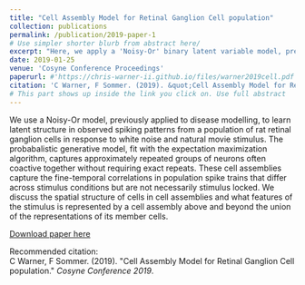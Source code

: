 ```yaml
---
title: "Cell Assembly Model for Retinal Ganglion Cell population"
collection: publications
permalink: /publication/2019-paper-1
# Use simpler shorter blurb from abstract here/
excerpt: "Here, we apply a 'Noisy-Or' binary latent variable model, previously used to infer underlying diseases from observed symptoms, to the domain of neuroscience. We model the observed spiking responses of a population of retinal ganglion cells as a combination of individual neuron Poisson activity and activations of latent, unobserved 'cell assemblies' which lead to the synchronous firing of multiple cells with probabilistic membership. This model more accurately reflects the non-Poisson firing behavior of Retinal Ganglion cell population responding to natural movie stimulus."
date: 2019-01-25
venue: 'Cosyne Conference Proceedings'
paperurl: #'https://chris-warner-ii.github.io/files/warner2019cell.pdf'
citation: 'C Warner, F Sommer. (2019). &quot;Cell Assembly Model for Retinal Ganglion Cell population.&quot; <i>Cosyne Conference 2019</i>.'
# This part shows up inside the link you click on. Use full abstract
---
```

We use a Noisy-Or model, previously applied to disease modelling, to learn latent structure in observed spiking patterns from a population of rat retinal ganglion cells in response to white noise and natural movie stimulus. The probabalistic generative model, fit with the expectation maximization algorithm, captures approximately repeated groups of neurons often coactive together without requiring exact repeats. These cell assemblies capture the fine-temporal correlations in population spike trains that differ across stimulus conditions but are not necessarily stimulus locked. We discuss the spatial structure of cells in cell assemblies and what features of the stimulus is represented by a cell assembly above and beyond the union of the representations of its member cells.

[Download paper here](https://chris-warner-ii.github.io/files/warner2019cell.pdf)

Recommended citation: \
C Warner, F Sommer. (2019). &quot;Cell Assembly Model for Retinal Ganglion Cell population.&quot; <i>Cosyne Conference 2019</i>.